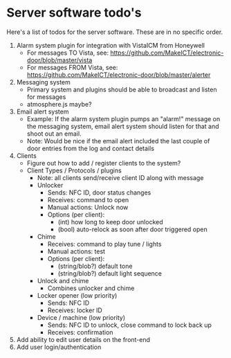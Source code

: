 # Server software todo's

Here's a list of todos for the server software. These are in no specific order.

1. Alarm system plugin for integration with VistaICM from Honeywell
	* For messages TO Vista, see: https://github.com/MakeICT/electronic-door/blob/master/vista
	* For messages FROM Vista, see: https://github.com/MakeICT/electronic-door/blob/master/alerter
1. Messaging system
	* Primary system and plugins should be able to broadcast and listen for messages
	* atmosphere.js maybe?
1. Email alert system
	* Example: If the alarm system plugin pumps an "alarm!" message on the messaging system, email alert system should listen for that and shoot out an email.
	* Note: Would be nice if the email alert included the last couple of door entries from the log and contact details
1. Clients
	* Figure out how to add / register clients to the system?
	* Client Types / Protocols / plugins
		* Note: all clients send/receive client ID along with message
		* Unlocker
			* Sends: NFC ID, door status changes
			* Receives: command to open
			* Manual actions: Unlock now
			* Options (per client):
				* (int) how long to keep door unlocked
				* (bool) auto-relock as soon after door triggered open
		* Chime
			* Receives: command to play tune / lights
			* Manual actions: test
			* Options (per client):
				* (string/blob?) default tone
				* (string/blob?) default light sequence
		* Unlock and chime
			* Combines unlocker and chime
		* Locker opener (low priority)
			* Sends: NFC ID
			* Receives: locker ID
		* Device / machine (low priority)
			* Sends: NFC ID to unlock, close command to lock back up
			* Receives: confirmation
1. Add ability to edit user details on the front-end
1. Add user login/authentication
